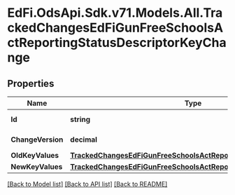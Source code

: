 # EdFi.OdsApi.Sdk.v71.Models.All.TrackedChangesEdFiGunFreeSchoolsActReportingStatusDescriptorKeyChange

## Properties

Name | Type | Description | Notes
------------ | ------------- | ------------- | -------------
**Id** | **string** | Resource identifier | [optional] 
**ChangeVersion** | **decimal** | Change version | [optional] 
**OldKeyValues** | [**TrackedChangesEdFiGunFreeSchoolsActReportingStatusDescriptorKey**](TrackedChangesEdFiGunFreeSchoolsActReportingStatusDescriptorKey.md) |  | [optional] 
**NewKeyValues** | [**TrackedChangesEdFiGunFreeSchoolsActReportingStatusDescriptorKey**](TrackedChangesEdFiGunFreeSchoolsActReportingStatusDescriptorKey.md) |  | [optional] 

[[Back to Model list]](../README.md#documentation-for-models) [[Back to API list]](../README.md#documentation-for-api-endpoints) [[Back to README]](../README.md)

